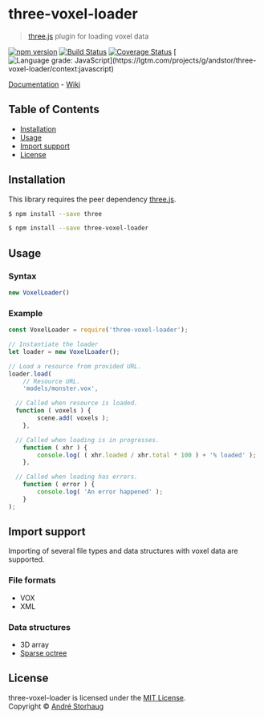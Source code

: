 # three-voxel-loader

> [three.js](https://github.com/mrdoob/three.js) plugin for loading voxel data

[![npm version](http://img.shields.io/npm/v/three-voxel-loader.svg?style=flat)](https://npmjs.org/package/three-voxel-loader "View this project on npm")
[![Build Status](https://travis-ci.org/andstor/three-voxel-loader.svg?branch=master)](https://travis-ci.org/andstor/three-voxel-loader)
[![Coverage Status](https://coveralls.io/repos/github/andstor/three-voxel-loader/badge.svg?branch=master)](https://coveralls.io/github/andstor/three-voxel-loader?branch=master)
[![Language grade: JavaScript](https://img.shields.io/lgtm/grade/javascript/g/andstor/three-voxel-loader.svg?)](https://lgtm.com/projects/g/andstor/three-voxel-loader/context:javascript)

[Documentation](https://andstor.github.io/three-voxel-loader/) - [Wiki](https://github.com/andstor/three-voxel-loader/wiki)

## Table of Contents
  * [Installation](#installation)
  * [Usage](#usage)
  * [Import support](#import-support)
  * [License](#license)

## Installation
This library requires the peer dependency [three.js](https://github.com/mrdoob/three.js/).

```sh
$ npm install --save three
```

```sh
$ npm install --save three-voxel-loader
```

## Usage

### Syntax
```js
new VoxelLoader()
```

### Example
```js
const VoxelLoader = require('three-voxel-loader');

// Instantiate the loader
let loader = new VoxelLoader();

// Load a resource from provided URL.
loader.load(
	// Resource URL.
	'models/monster.vox',

  // Called when resource is loaded.
  function ( voxels ) {
		scene.add( voxels );
	},

  // Called when loading is in progresses.
	function ( xhr ) {
		console.log( ( xhr.loaded / xhr.total * 100 ) + '% loaded' );
	},

  // Called when loading has errors.
	function ( error ) {
		console.log( 'An error happened' );
	}
);
```

## Import support
Importing of several file types and data structures with voxel data are supported.

### File formats
- VOX
- XML

### Data structures
- 3D array
- [Sparse octree](https://github.com/vanruesc/sparse-octree)

## License
three-voxel-loader is licensed under the [MIT License](https://github.com/andstor/three-voxel-loader/blob/master/LICENSE).  
Copyright © [André Storhaug](https://github.com/andstor)

